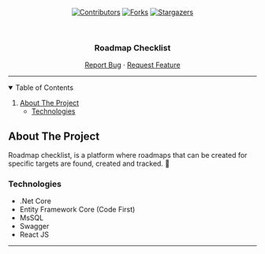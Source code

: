 <div align="center">
  
  [![Contributors][contributors-shield]][contributors-url]
  [![Forks][forks-shield]][forks-url]
  [![Stargazers][stars-shield]][stars-url]

  <br />

  <h3 >Roadmap Checklist</h3>
  <p>
    <a href="https://github.com/DevnotMentorProgram/roadmap-checklist/issues">Report Bug</a>
    ·
    <a href="https://github.com/DevnotMentorProgram/roadmap-checklist/issues">Request Feature</a>
  </p>
  <hr>
</div>

<!-- Table of Contents -->
<details open="open">
  <summary>Table of Contents</summary>
  <ol>
    <li>
      <a href="#about-the-project">About The Project</a>
      <ul>
        <li><a href="#technologies">Technologies</a></li>
      </ul>
    </li>
  </ol>
</details>

<!-- About The Project -->
## About The Project

Roadmap checklist, is a platform where roadmaps that can be created for specific targets are found, created and tracked. :rocket:

<!-- Technologies -->
### Technologies

* .Net Core
* Entity Framework Core (Code First)
* MsSQL
* Swagger
* React JS

<hr>

<!-- MARKDOWN LINKS & IMAGES -->
[contributors-shield]: https://img.shields.io/github/contributors/handeebrar/algorithms-practices.svg?style=for-the-badge
[contributors-url]: https://github.com/DevnotMentorProgram/roadmap-checklist/graphs/contributors
[forks-shield]: https://img.shields.io/github/forks/handeebrar/algorithms-practices.svg?style=for-the-badge
[forks-url]: https://github.com/DevnotMentorProgram/roadmap-checklist/network/members
[stars-shield]: https://img.shields.io/github/stars/handeebrar/algorithms-practices.svg?style=for-the-badge
[stars-url]: https://github.com/DevnotMentorProgram/roadmap-checklist/stargazers
